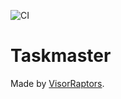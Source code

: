 ![CI](https://github.com/VisorRaptors/taskmaster/workflows/Continuous%20Integration/badge.svg)

# Taskmaster

Made by [VisorRaptors](https://github.com/VisorRaptors).
